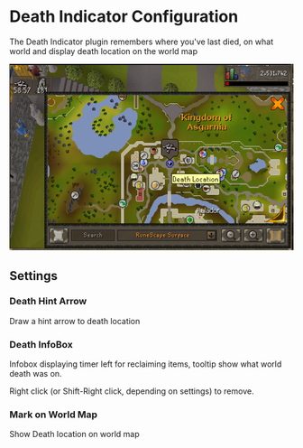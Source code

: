 # Death Indicator Configuration

The Death Indicator plugin remembers where you've last died, on what world and display death location on the world map

![Death Indicator](https://raw.githubusercontent.com/runelite/runelite.net/master/public/img/blog/1.4.2-Release/deathindicators.png)

## Settings

### Death Hint Arrow

Draw a hint arrow to death location

### Death InfoBox

Infobox displaying timer left for reclaiming items, tooltip show what world death was on.

Right click (or Shift-Right click, depending on settings) to remove.

### Mark on World Map

Show Death location on world map